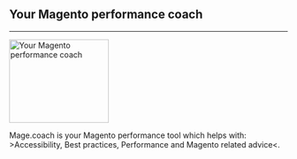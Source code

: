 ## Your Magento performance coach
* * *

[<img src="{{site.static-url}}/img/coach/penguin_faq.svg" class="pull-left img-big" alt="Your Magento performance coach" width="180" height="151">](https://run.mage.coach)

Mage.coach is your Magento performance tool which helps with: >Accessibility, Best practices, Performance and Magento related advice<. 
